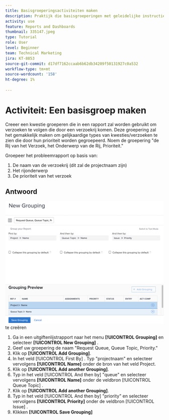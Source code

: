 ```yaml
---
title: Basisgroeperingsactiviteiten maken
description: Praktijk die basisgroeperingen met geleidelijke instructies tot stand brengt.
activity: use
feature: Reports and Dashboards
thumbnail: 335147.jpeg
type: Tutorial
role: User
level: Beginner
team: Technical Marketing
jira: KT-8853
source-git-commit: d17df7162ccaab6b62db34209f50131927c0a532
workflow-type: tm+mt
source-wordcount: '158'
ht-degree: 1%

---
```



# Activiteit: Een basisgroep maken

Creeer een kwestie groeperen die in een rapport zal worden gebruikt om verzoeken te volgen die door een verzoekrij komen. Deze groepering zal het gemakkelijk maken om gelijkaardige types van kwesties/verzoeken te zien die door hun prioriteit worden gegroepeerd. Noem de groepering &quot;de Rij van het Verzoek, het Onderwerp van de Rij, Prioriteit.&quot;

Groepeer het probleemrapport op basis van:

1. De naam van de verzoekrij (dit zal de projectnaam zijn)
1. Het rijonderwerp
1. De prioriteit van het verzoek

## Antwoord

![ een beeld van het scherm om een nieuwe groepering ](assets/grouping-exercise.png) te creëren

1. Ga in een uitgiftenlijstrapport naar het menu **[!UICONTROL Grouping]** en selecteer **[!UICONTROL New Grouping]** .
1. Geef uw groepering de naam &quot;Request Queue, Queue Topic, Priority.&quot;
1. Klik op **[!UICONTROL Add Grouping]**.
1. In het veld [!UICONTROL First By] . Typ &quot;projectnaam&quot; en selecteer vervolgens **[!UICONTROL Name]** onder de bron van het veld Project.
1. Klik op **[!UICONTROL Add another Grouping]**.
1. Typ in het veld [!UICONTROL And then by] &quot;queue&quot; en selecteer vervolgens **[!UICONTROL Name]** onder de veldbron [!UICONTROL Queue Topic] .
1. Klik op **[!UICONTROL Add another Grouping]**.
1. Typ in het veld [!UICONTROL And then by] &quot;priority&quot; en selecteer vervolgens **[!UICONTROL Priority]** onder de veldbron [!UICONTROL Issue] .
1. Klikken **[!UICONTROL Save Grouping]**
